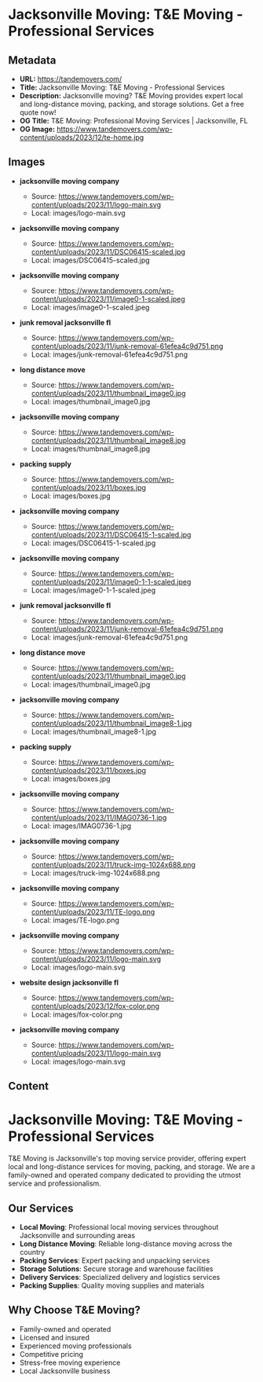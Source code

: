 # Jacksonville Moving: T&E Moving - Professional Services

## Metadata

- **URL:** https://tandemovers.com/
- **Title:** Jacksonville Moving: T&E Moving - Professional Services
- **Description:** Jacksonville moving? T&E Moving provides expert local and long-distance moving, packing, and storage solutions. Get a free quote now!
- **OG Title:** T&E Moving: Professional Moving Services | Jacksonville, FL
- **OG Image:** https://www.tandemovers.com/wp-content/uploads/2023/12/te-home.jpg

## Images

- **jacksonville moving company**
  - Source: https://www.tandemovers.com/wp-content/uploads/2023/11/logo-main.svg
  - Local: images/logo-main.svg

- **jacksonville moving company**
  - Source: https://www.tandemovers.com/wp-content/uploads/2023/11/DSC06415-scaled.jpg
  - Local: images/DSC06415-scaled.jpg

- **jacksonville moving company**
  - Source: https://www.tandemovers.com/wp-content/uploads/2023/11/image0-1-scaled.jpeg
  - Local: images/image0-1-scaled.jpeg

- **junk removal jacksonville fl**
  - Source: https://www.tandemovers.com/wp-content/uploads/2023/11/junk-removal-61efea4c9d751.png
  - Local: images/junk-removal-61efea4c9d751.png

- **long distance move**
  - Source: https://www.tandemovers.com/wp-content/uploads/2023/11/thumbnail_image0.jpg
  - Local: images/thumbnail_image0.jpg

- **jacksonville moving company**
  - Source: https://www.tandemovers.com/wp-content/uploads/2023/11/thumbnail_image8.jpg
  - Local: images/thumbnail_image8.jpg

- **packing supply**
  - Source: https://www.tandemovers.com/wp-content/uploads/2023/11/boxes.jpg
  - Local: images/boxes.jpg

- **jacksonville moving company**
  - Source: https://www.tandemovers.com/wp-content/uploads/2023/11/DSC06415-1-scaled.jpg
  - Local: images/DSC06415-1-scaled.jpg

- **jacksonville moving company**
  - Source: https://www.tandemovers.com/wp-content/uploads/2023/11/image0-1-1-scaled.jpeg
  - Local: images/image0-1-1-scaled.jpeg

- **junk removal jacksonville fl**
  - Source: https://www.tandemovers.com/wp-content/uploads/2023/11/junk-removal-61efea4c9d751.png
  - Local: images/junk-removal-61efea4c9d751.png

- **long distance move**
  - Source: https://www.tandemovers.com/wp-content/uploads/2023/11/thumbnail_image0.jpg
  - Local: images/thumbnail_image0.jpg

- **jacksonville moving company**
  - Source: https://www.tandemovers.com/wp-content/uploads/2023/11/thumbnail_image8-1.jpg
  - Local: images/thumbnail_image8-1.jpg

- **packing supply**
  - Source: https://www.tandemovers.com/wp-content/uploads/2023/11/boxes.jpg
  - Local: images/boxes.jpg

- **jacksonville moving company**
  - Source: https://www.tandemovers.com/wp-content/uploads/2023/11/IMAG0736-1.jpg
  - Local: images/IMAG0736-1.jpg

- **jacksonville moving company**
  - Source: https://www.tandemovers.com/wp-content/uploads/2023/11/truck-img-1024x688.png
  - Local: images/truck-img-1024x688.png

- **jacksonville moving company**
  - Source: https://www.tandemovers.com/wp-content/uploads/2023/11/TE-logo.png
  - Local: images/TE-logo.png

- **jacksonville moving company**
  - Source: https://www.tandemovers.com/wp-content/uploads/2023/11/logo-main.svg
  - Local: images/logo-main.svg

- **website design jacksonville fl**
  - Source: https://www.tandemovers.com/wp-content/uploads/2023/12/fox-color.png
  - Local: images/fox-color.png

- **jacksonville moving company**
  - Source: https://www.tandemovers.com/wp-content/uploads/2023/11/logo-main.svg
  - Local: images/logo-main.svg

## Content

# Jacksonville Moving: T&E Moving - Professional Services

T&E Moving is Jacksonville's top moving service provider, offering expert local and long-distance services for moving, packing, and storage. We are a family-owned and operated company dedicated to providing the utmost service and professionalism.

## Our Services

- **Local Moving**: Professional local moving services throughout Jacksonville and surrounding areas
- **Long Distance Moving**: Reliable long-distance moving across the country
- **Packing Services**: Expert packing and unpacking services
- **Storage Solutions**: Secure storage and warehouse facilities
- **Delivery Services**: Specialized delivery and logistics services
- **Packing Supplies**: Quality moving supplies and materials

## Why Choose T&E Moving?

- Family-owned and operated
- Licensed and insured
- Experienced moving professionals
- Competitive pricing
- Stress-free moving experience
- Local Jacksonville business